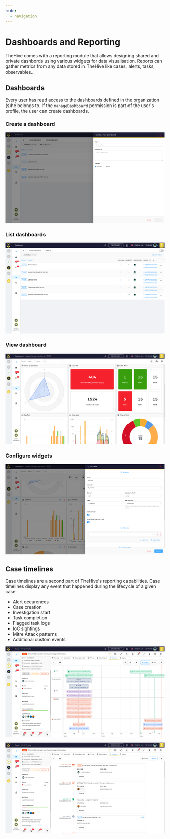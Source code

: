 ```yaml
---
hide:
  - navigation
---
```


# Dashboards and Reporting

TheHive comes with a reporting module that allows designing shared and private dashbords using various widgets for data visualisation. Reports can gather metrics from any data stored in TheHive like cases, alerts, tasks, observables...

## Dashboards

Every user has read access to the dashboards defined in the organization (s)he belongs to. If the `manageDashboard` permission is part of the user's profile, the user can create dashboards.

### Create a dashboard

![Create dashboard](../images/how-to/dashboards/dashboard-create.png)

### List dashboards

![List dashboards](../images/how-to/dashboards/dashboard-list.png)

### View dashboard

![View dashboard](../images/how-to/dashboards/dashboard-view.png)

### Configure widgets

![Configure widgets](../images/how-to/dashboards/dashboard-widget.png)

## Case timelines

Case timelines are a second part of TheHive's reporting capabilities. Case timelines display any event that happened during the lifecycle of a given case:

- Alert occurences
- Case creation
- Investigation start
- Task completion
- Flagged task logs
- IoC sightings
- Mitre Attack patterns
- Additional custom events

![Case timeline 1](../images/how-to/dashboards/case-timeline-1.png)

![Case timeline 2](../images/how-to/dashboards/case-timeline-2.png)